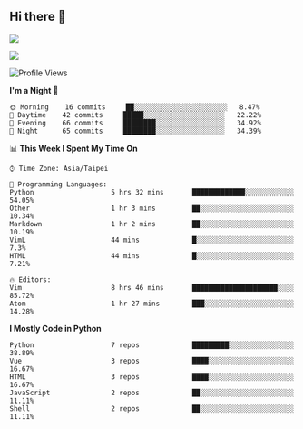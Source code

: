 ## Hi there 👋

![](https://github-readme-stats.vercel.app/api?username=CSY54&theme=nord&show_icons=true)

![](https://github-readme-stats.vercel.app/api/top-langs/?username=CSY54&theme=nord&layout=compact&card_width=445)

<!--START_SECTION:waka-->
![Profile Views](http://img.shields.io/badge/Profile%20Views-7-blue)

**I'm a Night 🦉** 

```text
🌞 Morning    16 commits     ██░░░░░░░░░░░░░░░░░░░░░░░   8.47% 
🌆 Daytime    42 commits     █████░░░░░░░░░░░░░░░░░░░░   22.22% 
🌃 Evening    66 commits     ████████░░░░░░░░░░░░░░░░░   34.92% 
🌙 Night      65 commits     ████████░░░░░░░░░░░░░░░░░   34.39%

```


📊 **This Week I Spent My Time On** 

```text
⌚︎ Time Zone: Asia/Taipei

💬 Programming Languages: 
Python                   5 hrs 32 mins       █████████████░░░░░░░░░░░░   54.05% 
Other                    1 hr 3 mins         ██░░░░░░░░░░░░░░░░░░░░░░░   10.34% 
Markdown                 1 hr 2 mins         ██░░░░░░░░░░░░░░░░░░░░░░░   10.19% 
VimL                     44 mins             █░░░░░░░░░░░░░░░░░░░░░░░░   7.3% 
HTML                     44 mins             █░░░░░░░░░░░░░░░░░░░░░░░░   7.21%

🔥 Editors: 
Vim                      8 hrs 46 mins       █████████████████████░░░░   85.72% 
Atom                     1 hr 27 mins        ███░░░░░░░░░░░░░░░░░░░░░░   14.28%

```

**I Mostly Code in Python** 

```text
Python                   7 repos             █████████░░░░░░░░░░░░░░░░   38.89% 
Vue                      3 repos             ████░░░░░░░░░░░░░░░░░░░░░   16.67% 
HTML                     3 repos             ████░░░░░░░░░░░░░░░░░░░░░   16.67% 
JavaScript               2 repos             ██░░░░░░░░░░░░░░░░░░░░░░░   11.11% 
Shell                    2 repos             ██░░░░░░░░░░░░░░░░░░░░░░░   11.11%

```



<!--END_SECTION:waka-->

<!--
**CSY54/CSY54** is a ✨ _special_ ✨ repository because its `README.md` (this file) appears on your GitHub profile.

Here are some ideas to get you started:

- 🔭 I’m currently working on ...
- 🌱 I’m currently learning ...
- 👯 I’m looking to collaborate on ...
- 🤔 I’m looking for help with ...
- 💬 Ask me about ...
- 📫 How to reach me: ...
- 😄 Pronouns: ...
- ⚡ Fun fact: ...
-->
